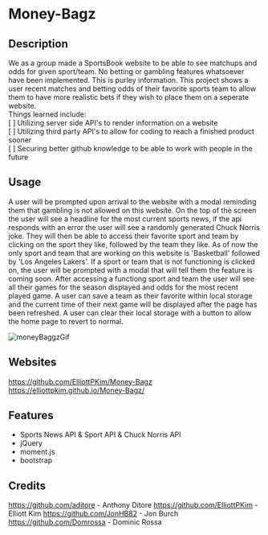 # Money-Bagz

## Description

We as a group made a SportsBook website to be able to see matchups and odds for given sport/team.
No betting or gambling features whatsoever have been implemented. This is purley information.
This project shows a user recent matches and betting odds of their favorite sports team to allow them to have more realistic bets if they wish to place them on a seperate website.<br>
Things learned include:<br>
[ ] Utilizing server side API's to render information on a website<br>
[ ] Utilizing third party API's to allow for coding to reach a finished product sooner<br>
[ ] Securing better github knowledge to be able to work with people in the future

## Usage

A user will be prompted upon arrival to the website with a modal reminding them that gambling is not allowed on this website.
On the top of the screen the user will see a headline for the most current sports news, if the api responds with an error the user will see a randomly generated Chuck Norris joke.
They will then be able to access their favorite sport and team by clicking on the sport they like, followed by the team they like.
As of now the only sport and team that are working on this website is 'Basketball' followed by 'Los Angeles Lakers'.
If a sport or team that is not functioning is clicked on, the user will be prompted with a modal that will tell them the feature is coming soon.
After accessing a functiong sport and team the user will see all their games for the season displayed and odds for the most recent played game.
A user can save a team as their favorite within local storage and the current time of their next game will be displayed after the page has been refreshed.
A user can clear their local storage with a button to allow the home page to revert to normal.

![moneyBaggzGif](assets/images/moneyBaggz.gif)

## Websites 

https://github.com/ElliottPKim/Money-Bagz <br>
https://elliottpkim.github.io/Money-Bagz/

## Features

* Sports News API & Sport API & Chuck Norris API
* jQuery
* moment.js
* bootstrap

## Credits

https://github.com/aditore - Anthony Ditore
https://github.com/ElliottPKim - Elliott Kim
https://github.com/JonHB82 - Jon Burch
https://github.com/Domrossa - Dominic Rossa